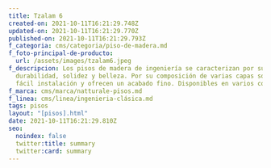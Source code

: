 ```yaml
---
title: Tzalam 6
created-on: 2021-10-11T16:21:29.748Z
updated-on: 2021-10-11T16:21:29.770Z
published-on: 2021-10-11T16:21:29.793Z
f_categoria: cms/categoria/piso-de-madera.md
f_foto-principal-de-producto:
  url: /assets/images/tzalam6.jpeg
f_descripcion: Los pisos de madera de ingeniería se caracterizan por su
  durabilidad, solidez y belleza. Por su composición de varias capas son de
  fácil instalación y ofrecen un acabado fino. Disponibles en varios colores.
f_marca: cms/marca/natturale-pisos.md
f_linea: cms/linea/ingenieria-clásica.md
tags: pisos
layout: "[pisos].html"
date: 2021-10-11T16:21:29.810Z
seo:
  noindex: false
  twitter:title: summary
  twitter:card: summary
---
```

